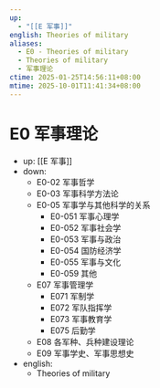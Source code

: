 ```yaml
---
up:
  - "[[E 军事]]"
english: Theories of military
aliases:
  - E0 - Theories of military
  - Theories of military
  - 军事理论
ctime: 2025-01-25T14:56:11+08:00
mtime: 2025-10-01T11:41:34+08:00
---
```


# E0 军事理论

- up: [[E 军事]]
- down:
	- E0-02 军事哲学
	- E0-03 军事科学方法论
	- E0-05 军事学与其他科学的关系
		- E0-051 军事心理学
		- E0-052 军事社会学
		- E0-053 军事与政治
		- E0-054 国防经济学
		- E0-055 军事与文化
		- E0-059 其他
	- E07 军事管理学
		- E071 军制学
		- E072 军队指挥学
		- E073 军事教育学
		- E075 后勤学
	- E08 各军种、兵种建设理论
	- E09 军事学史、军事思想史
- english:
	- Theories of military
